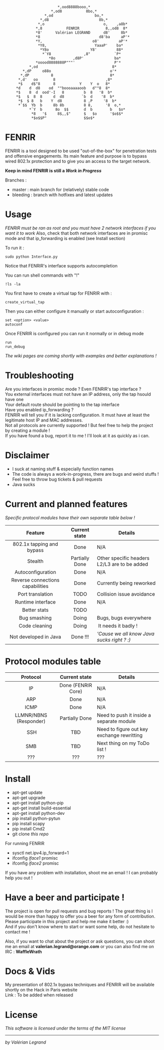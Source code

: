                             *,ood8888booo,*
                         *,od8           8bo,*
                      *,od                   bo,*
                    *,d8                       8b,*
                   *,o                           o,    ,a8b*
                  *,8           FENRIR            8,,od8  8*
                  *8'      Valérian LEGRAND      d8'     8b*
                  *8                           d8'ba     aP'*
                  *Y,                       o8'         aP'*
                   *Y8,                      YaaaP'    ba*
                    *Y8o                   Y8'         88*
                     *`Y8               ,8"           `P*
                        *8o        ,d8P'              ba*
                  *ooood8888888P"""'                  P'*
               *,od                                  8*
            *,dP     o88o                           o'*
           *,dP          8                          8*
          *,d'   oo       8                       ,8*
          *$    d$"8      8           Y    Y  o   8*
         *d    d  d8    od  ""boooaaaaoob   d""8  8*
         *$    8  d  ood'-I   8         b  8   '8  b*
         *$   $  8  8     d  d8        `b  d    '8  b*
          *$  $ 8   b    Y  d8          8 ,P     '8  b*
          *`$$  Yb  b     8b 8b         8 8,      '8  o,*
               *`Y  b      8o  $$       d  b        b   $o*
                *8   '$     8$,,$"      $   $o      '$o$$*
                *$o$$P"                 $$o$*


# FENRIR

FENRIR is a tool designed to be used "out-of-the-box" for penetration tests and offensive engagements. Its main feature and purpose is to bypass wired 802.1x protection and to give you an access to the target network.  

**Keep in mind FENRIR is still a _Work in Progress_**

Branches : 
+ master : main branch for (relatively) stable code
+ bleeding : branch with hotfixes and latest updates

# Usage

*FENRIR must be ran as root and you must have 2 network interfaces if you want it to work*
Also, check that both network interfaces are in promisc mode and that ip_forwarding is enabled (see Install section)

To run it :
```
sudo python Interface.py
```

Notice that FENRIR's interface supports autocompletion

You can run shell commands with "!"
```
!ls -la
```

You first have to create a virtual tap for FENRIR with :
```
create_virtual_tap
```

Then you can either configure it manually or start autoconfiguration :
```
set <option> <value>
autoconf
```

Once FENRIR is configured you can run it normally or in debug mode
```
run
run_debug
```

*The wiki pages are coming shortly with examples and better explanations !*


# Troubleshooting

Are you interfaces in promisc mode ? Even FENRIR's tap interface ?  
You external interfaces must not have an IP address, only the tap hsould have one  
Your default route should be pointing to the tap interface  
Have you enabled ip_forwarding ?  
FENRIR will tell you if it is lacking configuration. It must have at least the legitimate host IP and MAC addresses.  
Not all protocols are currently supported ! But feel free to help the project by creating a module !  
If you have found a bug, report it to me ! I'll look at it as quickly as i can.


# Disclaimer

+ I suck at naming stuff & especially function names
+ The code is always a work-in-progress, there are bugs and weird stuffs ! Feel free to throw bug tickets & pull requests
+ Java sucks


# Current and planned features

*Specific protocol modules have their own separate table below !*

| Feature                          | Current state  | Details |
| :------------------------------: | :------------: | ------- |
| 802.1x tapping and bypass        | Done           | N/A |
| Stealth                          | Partially Done | Other specific headers L2/L3 are to be added |
| Autoconfiguration                | Done           | N/A |
| Reverse connections capabilities | Done           | Currently being reworked |
| Port translation                 | TODO           | Collision issue avoidance |
| Runtime interface                | Done           | N/A |
| Better stats                     | TODO           | |
| Bug smashing                     | Doing          | Bugs, bugs everywhere |
| Code cleaning                    | Doing          | It needs it badly ! |
| Not developed in Java            | Done !!!       | *'Cause we all know Java sucks right ? :)* |


# Protocol modules table

| Protocol                | Current state             | Details |
| :---------------------: | :-----------------------: | ------- |
| IP                      | Done (FENRIR Core)        | N/A |
| ARP                     | Done                      | N/A |
| ICMP                    | Done                      | N/A |
| LLMNR/NBNS (Responder)  | Partially Done            | Need to push it inside a separate module |
| SSH                     | TBD                       | Need to figure out key exchange rewritting |
| SMB                     | TBD                       | Next thing on my ToDo list ! |
| ???                     | ???                       | ??? |


# Install

+ apt-get update
+ apt-get upgrade
+ apt-get install python-pip
+ apt-get install build-essential
+ apt-get install python-dev
+ pip install python-pytun
+ pip install scapy
+ pip install Cmd2
+ git clone *this repo*

For running FENRIR 
+ sysctl net.ipv4.ip_forward=1
+ ifconfig *iface1* promisc
+ ifconfig *iface2* promisc

If you have any problem with installation, shoot me an email ! I can probably help you out !


# Have a beer and participate !

The project is open for pull requests and bug reports ! The great thing is I would be more than happy to offer you a beer for any form of contribution. Please participate in this project and help me make it better :)  
And if you don't know where to start or want some help, do not hesitate to contact me !

Also, if you want to chat about the project or ask questions, you can shoot me an email at __valerian.legrand@orange.com__ or you can also find me on IRC : __WaffleWrath__


# Docs & Vids

My presentation of 802.1x bypass techniques and FENRIR will be available shortly on the Hack in Paris website  
Link : To be added when released


# License

_This software is licensed under the terms of the MIT license_


---
*by Valérian Legrand*
